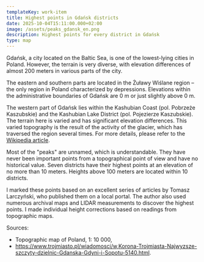 ```yaml
---
templateKey: work-item
title: Highest points in Gdańsk districts
date: 2025-10-04T15:11:00.000+02:00
image: /assets/peaks_gdansk_en.png
description: Highest points for every district in Gdańsk
type: map
---
```

Gdańsk, a city located on the Baltic Sea, is one of the lowest-lying cities in Poland. However, the terrain is very diverse, with elevation differences of almost 200 meters in various parts of the city.

The eastern and southern parts are located in the Żuławy Wiślane region – the only region in Poland characterized by depressions. Elevations within the administrative boundaries of Gdańsk are 0 m or just slightly above 0 m.

The western part of Gdańsk lies within the Kashubian Coast (pol. Pobrzeże Kaszubskie) and the Kashubian Lake District (pol. Pojezierze Kaszubskie). The terrain here is varied and has significant elevation differences. This varied topography is the result of the activity of the glacier, which has traversed the region several times. For more details, please refer to the  <a href="https://en.wikipedia.org/wiki/Weichselian_glaciation" target="_blank">Wikipedia article</a>.

Most of the "peaks" are unnamed, which is understandable. They have never been important points from a topographical point of view and have no historical value. Seven districts have their highest points at an elevation of no more than 10 meters. Heights above 100 meters are located within 10 districts.

I marked these points based on an excellent series of articles by Tomasz Larczyński, who published them on a local portal. The author also used numerous archival maps and LIDAR measurements to discover the highest points. I made individual height corrections based on readings from topographic maps.

Sources:
- Topographic map of Poland, 1: 10 000,
- https://www.trojmiasto.pl/wiadomosci/w,Korona-Trojmiasta-Najwyzsze-szczyty-dzielnic-Gdanska-Gdyni-i-Sopotu-5140.html.
